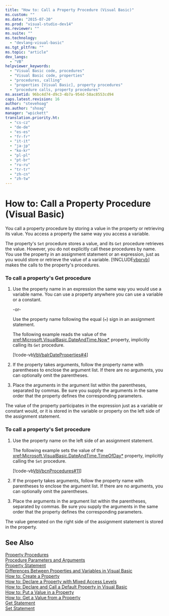 ```yaml
---
title: "How to: Call a Property Procedure (Visual Basic)"
ms.custom: ""
ms.date: "2015-07-20"
ms.prod: "visual-studio-dev14"
ms.reviewer: ""
ms.suite: ""
ms.technology: 
  - "devlang-visual-basic"
ms.tgt_pltfrm: ""
ms.topic: "article"
dev_langs: 
  - "VB"
helpviewer_keywords: 
  - "Visual Basic code, procedures"
  - "Visual Basic code, properties"
  - "procedures, calling"
  - "properties [Visual Basic], property procedures"
  - "procedure calls, property procedures"
ms.assetid: 96bc4d74-d9c3-4b7a-954d-58ac8553cd94
caps.latest.revision: 16
author: "stevehoag"
ms.author: "shoag"
manager: "wpickett"
translation.priority.ht: 
  - "cs-cz"
  - "de-de"
  - "es-es"
  - "fr-fr"
  - "it-it"
  - "ja-jp"
  - "ko-kr"
  - "pl-pl"
  - "pt-br"
  - "ru-ru"
  - "tr-tr"
  - "zh-cn"
  - "zh-tw"
---
```

# How to: Call a Property Procedure (Visual Basic)
You call a property procedure by storing a value in the property or retrieving its value. You access a property the same way you access a variable.  
  
 The property's `Set` procedure stores a value, and its `Get` procedure retrieves the value. However, you do not explicitly call these procedures by name. You use the property in an assignment statement or an expression, just as you would store or retrieve the value of a variable. [!INCLUDE[vbprvb](../../../csharp/programming-guide/concepts/linq/includes/vbprvb_md.md)] makes the calls to the property's procedures.  
  
### To call a property's Get procedure  
  
1.  Use the property name in an expression the same way you would use a variable name. You can use a property anywhere you can use a variable or a constant.  
  
     -or-  
  
     Use the property name following the equal (`=`) sign in an assignment statement.  
  
     The following example reads the value of the <xref:Microsoft.VisualBasic.DateAndTime.Now*> property, implicitly calling its `Get` procedure.  
  
     [!code-vb[VbVbalrDateProperties#4](../../../visual-basic/language-reference/procedures/codesnippet/VisualBasic/how-to-call-a-property-procedure_1.vb)]  
  
2.  If the property takes arguments, follow the property name with parentheses to enclose the argument list. If there are no arguments, you can optionally omit the parentheses.  
  
3.  Place the arguments in the argument list within the parentheses, separated by commas. Be sure you supply the arguments in the same order that the property defines the corresponding parameters.  
  
 The value of the property participates in the expression just as a variable or constant would, or it is stored in the variable or property on the left side of the assignment statement.  
  
### To call a property's Set procedure  
  
1.  Use the property name on the left side of an assignment statement.  
  
     The following example sets the value of the <xref:Microsoft.VisualBasic.DateAndTime.TimeOfDay*> property, implicitly calling the `Set` procedure.  
  
     [!code-vb[VbVbcnProcedures#11](../../../visual-basic/language-reference/procedures/codesnippet/VisualBasic/how-to-call-a-property-procedure_2.vb)]  
  
2.  If the property takes arguments, follow the property name with parentheses to enclose the argument list. If there are no arguments, you can optionally omit the parentheses.  
  
3.  Place the arguments in the argument list within the parentheses, separated by commas. Be sure you supply the arguments in the same order that the property defines the corresponding parameters.  
  
 The value generated on the right side of the assignment statement is stored in the property.  
  
## See Also  
 [Property Procedures](../../../visual-basic/language-reference/procedures/property-procedures.md)   
 [Procedure Parameters and Arguments](../../../visual-basic/language-reference/procedures/procedure-parameters-and-arguments.md)   
 [Property Statement](../../../visual-basic/language-reference/statements/property-statement.md)   
 [Differences Between Properties and Variables in Visual Basic](../../../visual-basic/language-reference/procedures/differences-between-properties-and-variables.md)   
 [How to: Create a Property](../../../visual-basic/language-reference/procedures/how-to-create-a-property.md)   
 [How to: Declare a Property with Mixed Access Levels](../../../visual-basic/language-reference/procedures/how-to-declare-a-property-with-mixed-access-levels.md)   
 [How to: Declare and Call a Default Property in Visual Basic](../../../visual-basic/language-reference/procedures/how-to-declare-and-call-a-default-property.md)   
 [How to: Put a Value in a Property](../../../visual-basic/language-reference/procedures/how-to-put-a-value-in-a-property.md)   
 [How to: Get a Value from a Property](../../../visual-basic/language-reference/procedures/how-to-get-a-value-from-a-property.md)   
 [Get Statement](../../../visual-basic/language-reference/statements/get-statement.md)   
 [Set Statement](../../../visual-basic/language-reference/statements/set-statement.md)